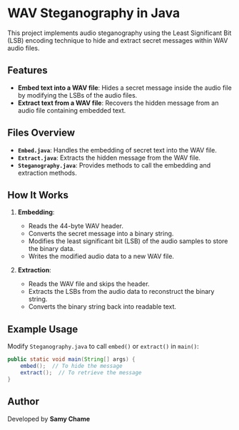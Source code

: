 # WAV Steganography in Java

This project implements audio steganography using the Least Significant Bit (LSB) encoding technique to hide and extract secret messages within WAV audio files.

## Features

- **Embed text into a WAV file**: Hides a secret message inside the audio file by modifying the LSBs of the audio files.
- **Extract text from a WAV file**: Recovers the hidden message from an audio file containing embedded text.


## Files Overview

- **`Embed.java`**: Handles the embedding of secret text into the WAV file.
- **`Extract.java`**: Extracts the hidden message from the WAV file.
- **`Steganography.java`**: Provides methods to call the embedding and extraction methods.


## How It Works

1. **Embedding**:

   - Reads the 44-byte WAV header.
   - Converts the secret message into a binary string.
   - Modifies the least significant bit (LSB) of the audio samples to store the binary data.
   - Writes the modified audio data to a new WAV file.

2. **Extraction**:

   - Reads the WAV file and skips the header.
   - Extracts the LSBs from the audio data to reconstruct the binary string.
   - Converts the binary string back into readable text.

## Example Usage

Modify `Steganography.java` to call `embed()` or `extract()` in `main()`:

```java
public static void main(String[] args) {
    embed();  // To hide the message
    extract();  // To retrieve the message
}
```

## Author
Developed by **Samy Chame**

